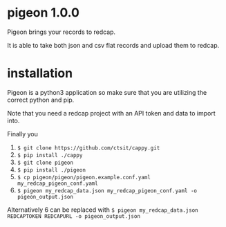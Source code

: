 # pigeon 1.0.0
Pigeon brings your records to redcap.

It is able to take both json and csv flat records and upload them to redcap.

# installation
Pigeon is a python3 application so make sure that you are utilizing the correct
python and pip.

Note that you need a redcap project with an API token and data to import into.

Finally you 

1. `$ git clone https://github.com/ctsit/cappy.git`
2. `$ pip install ./cappy`
3. `$ git clone pigeon`
4. `$ pip install ./pigeon`
5. `$ cp pigeon/pigeon/pigeon.example.conf.yaml my_redcap_pigeon_conf.yaml`
6. `$ pigeon my_redcap_data.json my_redcap_pigeon_conf.yaml -o pigeon_output.json`

Alternatively 6 can be replaced with
`$ pigeon my_redcap_data.json REDCAPTOKEN REDCAPURL -o pigeon_output.json`
